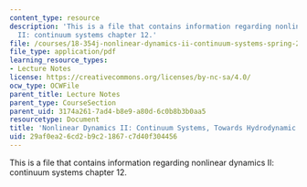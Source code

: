 ```yaml
---
content_type: resource
description: 'This is a file that contains information regarding nonlinear dynamics
  II: continuum systems chapter 12.'
file: /courses/18-354j-nonlinear-dynamics-ii-continuum-systems-spring-2015/29af0ea26cd2b9c21867c7d40f304456_MIT18_354JS15_Ch12.pdf
file_type: application/pdf
learning_resource_types:
- Lecture Notes
license: https://creativecommons.org/licenses/by-nc-sa/4.0/
ocw_type: OCWFile
parent_title: Lecture Notes
parent_type: CourseSection
parent_uid: 3174a261-7ad4-b8e9-a80d-6c0b8b3b0aa5
resourcetype: Document
title: 'Nonlinear Dynamics II: Continuum Systems, Towards Hydrodynamic Equations'
uid: 29af0ea2-6cd2-b9c2-1867-c7d40f304456
---
```

This is a file that contains information regarding nonlinear dynamics II: continuum systems chapter 12.